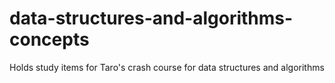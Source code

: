 # data-structures-and-algorithms-concepts
Holds study items for Taro's crash course for data structures and algorithms

